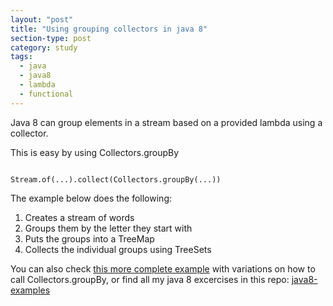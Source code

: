 ```yaml
---
layout: "post"
title: "Using grouping collectors in java 8"
section-type: post
category: study
tags: 
  - java
  - java8
  - lambda
  - functional
---
```


Java 8 can group elements in a stream based on a provided lambda using a collector.

This is easy by using Collectors.groupBy

<pre><code data-trim class="java">
Stream.of(...).collect(Collectors.groupBy(...))
</code></pre>


The example below does the following:

1.  Creates a stream of words
1.  Groups them by the letter they start with
1.  Puts the groups into a TreeMap
1.  Collects the individual groups using TreeSets

<script src="https://gist.github.com/portenez/58c6662b8f3d15fb67b6.js"></script>

You can also check
[this more complete example](https://github.com/portenez/java8-examples/blob/master/functional-programming/src/test/java/io/github/portenez/examples/java8/functional/GroupingWithCollectors.java) with variations on how to call Collectors.groupBy, or find all my java 8 excercises in this repo:
[java8-examples](https://github.com/portenez/java8-examples)
